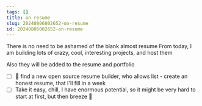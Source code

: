 ```yaml
---
tags: []
title: on resume
slug: 20240806002652-on-resume
id: 20240806002652-on-resume
---
```

There is no need to be ashamed of the blank almost resume
From today, I am building lots of crazy, cool, interesting projects, and host them

Also they will be added to the resume and portfolio

- [ ] 🔺 find a new open source resume builder, who allows list - create an honest resume, that I'll fill in a week
- [ ] Take it easy, chill, I have enormous potential, so it might be very hard to start at first, but then breeze 🔺 
